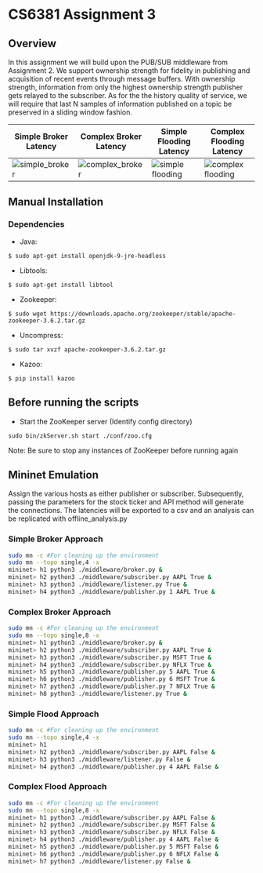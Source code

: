 # CS6381 Assignment 3

## Overview
In this assignment we will build upon the PUB/SUB middleware from Assignment 2. 
We support ownership strength for fidelity in publishing and acquisition of recent events through message buffers.
With ownership strength, information from only the highest ownership strength publisher gets relayed to the subscriber.
As for the the history quality of service, we will require that last N samples of information published on a topic be preserved in a sliding window fashion.

| Simple Broker Latency                                                                                                    | Complex Broker Latency                                                                                                     | Simple Flooding Latency                                                                                                      | Complex Flooding Latency                                                                                                       |
|--------------------------------------------------------------------------------------------------------------------------|----------------------------------------------------------------------------------------------------------------------------|------------------------------------------------------------------------------------------------------------------------------|--------------------------------------------------------------------------------------------------------------------------------|
| ![simple_broker](https://github.com/edmasters/single_broker_pub_sub/blob/automated-local-host/results/simple_broker.png) | ![complex_broker](https://github.com/edmasters/single_broker_pub_sub/blob/automated-local-host/results/complex_broker.png) | ![simple flooding](https://github.com/edmasters/single_broker_pub_sub/blob/automated-local-host/results/simple_flooding.png) | ![complex flooding](https://github.com/edmasters/single_broker_pub_sub/blob/automated-local-host/results/complex_flooding.png) |

## Manual Installation

### Dependencies
- Java:
```
$ sudo apt-get install openjdk-9-jre-headless
```
- Libtools:
```
$ sudo apt-get install libtool
```
- Zookeeper:
```
$ sudo wget https://downloads.apache.org/zookeeper/stable/apache-zookeeper-3.6.2.tar.gz
```
- Uncompress: 
```
$ sudo tar xvzf apache-zookeeper-3.6.2.tar.gz
```
- Kazoo: 
```
$ pip install kazoo
```

## Before running the scripts

- Start the ZooKeeper server (Identify config directory)
```
sudo bin/zkServer.sh start ./conf/zoo.cfg
```
Note: Be sure to stop any instances of ZooKeeper before running again

## Mininet Emulation
Assign the various hosts as either publisher or subscriber. 
Subsequently, passing the parameters for the stock ticker and API method will generate the connections.
The latencies will be exported to a csv and an analysis can be replicated with offline_analysis.py

### Simple Broker Approach
```bash
sudo mn -c #For cleaning up the environment
sudo mn --topo single,4 -x
mininet> h1 python3 ./middleware/broker.py &
mininet> h2 python3 ./middleware/subscriber.py AAPL True &
mininet> h3 python3 ./middleware/listener.py True &
mininet> h4 python3 ./middleware/publisher.py 1 AAPL True &
```

### Complex Broker Approach
```bash
sudo mn -c #For cleaning up the environment
sudo mn --topo single,8 -x
mininet> h1 python3 ./middleware/broker.py &
mininet> h2 python3 ./middleware/subscriber.py AAPL True &
mininet> h3 python3 ./middleware/subscriber.py MSFT True &
mininet> h4 python3 ./middleware/subscriber.py NFLX True &
mininet> h5 python3 ./middleware/publisher.py 5 AAPL True &
mininet> h6 python3 ./middleware/publisher.py 6 MSFT True &
mininet> h7 python3 ./middleware/publisher.py 7 NFLX True &
mininet> h8 python3 ./middleware/listener.py True &
```

### Simple Flood Approach
```bash
sudo mn -c #For cleaning up the environment
sudo mn --topo single,4 -x
mininet> h1
mininet> h2 python3 ./middleware/subscriber.py AAPL False &
mininet> h3 python3 ./middleware/listener.py False &
mininet> h4 python3 ./middleware/publisher.py 4 AAPL False &
```

### Complex Flood Approach
```bash
sudo mn -c #For cleaning up the environment
sudo mn --topo single,8 -x
mininet> h1 python3 ./middleware/subscriber.py AAPL False &
mininet> h2 python3 ./middleware/subscriber.py MSFT False &
mininet> h3 python3 ./middleware/subscriber.py NFLX False &
mininet> h4 python3 ./middleware/publisher.py 4 AAPL False &
mininet> h5 python3 ./middleware/publisher.py 5 MSFT False &
mininet> h6 python3 ./middleware/publisher.py 6 NFLX False &
mininet> h7 python3 ./middleware/listener.py False &
```
